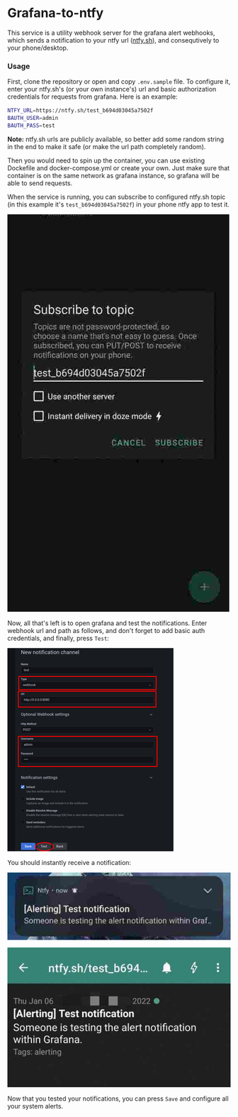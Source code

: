 # Grafana-to-ntfy
This service is a utility webhook server for the grafana alert webhooks, which sends a notification to your ntfy url ([ntfy.sh](https://ntfy.sh/)), and consequtively to your phone/desktop.  

### Usage
First, clone the repository or open and copy `.env.sample` file. To configure it, enter your ntfy.sh's (or your own instance's) url and basic authorization credentials for requests from grafana. Here is an example:  
```bash
NTFY_URL=https://ntfy.sh/test_b694d03045a7502f
BAUTH_USER=admin
BAUTH_PASS=test
```
**Note:** ntfy.sh urls are publicly available, so better add some random string in the end to make it safe (or make the url path completely random).  
  
Then you would need to spin up the container, you can use existing Dockefile and docker-compose.yml or create your own. Just make sure that container is on the same network as grafana instance, so grafana will be able to send requests.  
  
When the service is running, you can subscribe to configured ntfy.sh topic (in this example it's `test_b694d03045a7502f`) in your phone ntfy app to test it.  
  
![phone_screenshot_1](./assets/subscribe.jpg)

Now, all that's left is to open grafana and test the notifications. Enter webhook url and path as follows, and don't forget to add basic auth credentials, and finally, press `Test`:
  
![grafana_screenshot_1](./assets/grafana.jpg)
  
You should instantly receive a notification:  
  
![phone_screenshot_2](./assets/notification1.jpg)
  
![phone_screenshot_3](./assets/notification2.jpg)
  
Now that you tested your notifications, you can press `Save` and configure all your system alerts.  
